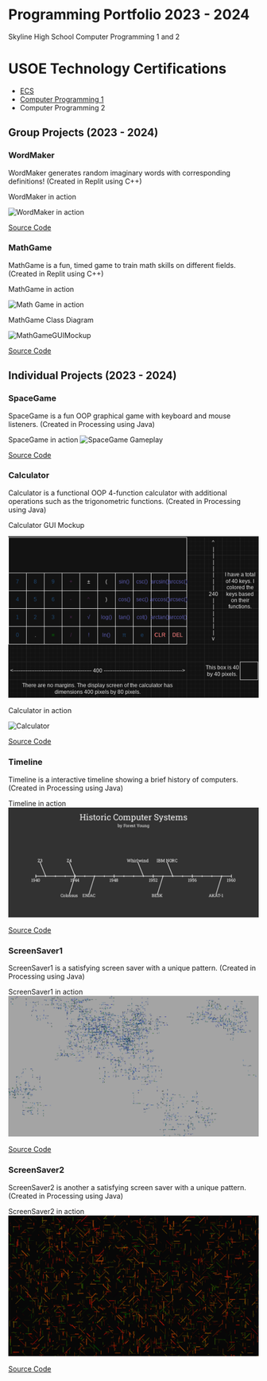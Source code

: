 # Programming Portfolio 2023 - 2024
Skyline High School Computer Programming 1 and 2

# USOE Technology Certifications
* [ECS](https://github.com/ForestNYoung/programming1portfolio/blob/main/images/ECSCertification.pdf)
* [Computer Programming 1](https://github.com/ForestNYoung/programming1portfolio/blob/main/images/ComputerProgramming1Certificate.pdf)
* Computer Programming 2

## Group Projects (2023 - 2024)

### WordMaker
WordMaker generates random imaginary words with corresponding definitions! (Created in Replit using C++)

WordMaker in action

![WordMaker in action](https://github.com/ForestNYoung/programming1portfolio/blob/main/images/WordMaker.png?raw=true)

[Source Code](https://replit.com/@9714599/WordMaker)

### MathGame
MathGame is a fun, timed game to train math skills on different fields. (Created in Replit using C++)

MathGame in action

![Math Game in action](https://github.com/ForestNYoung/programming1portfolio/blob/main/images/MathGame.png?raw=true)

MathGame Class Diagram

![MathGameGUIMockup](https://github.com/ForestNYoung/programming1portfolio/blob/main/images/MathGameClassDiagram.png?raw=true)

[Source Code](https://replit.com/@9714599/MathGame)

## Individual Projects (2023 - 2024)

### SpaceGame
SpaceGame is a fun OOP graphical game with keyboard and mouse listeners. (Created in Processing using Java)

SpaceGame in action
![SpaceGame Gameplay](https://github.com/ForestNYoung/programming1portfolio/blob/main/images/SpaceGame.png?raw=true)

[Source Code](https://github.com/ForestNYoung/programming1portfolio/raw/main/src/SpaceGame.zip)

### Calculator
Calculator is a functional OOP 4-function calculator with additional operations such as the trigonometric functions. (Created in Processing using Java)

Calculator GUI Mockup

![GUI Mockup](https://github.com/ForestNYoung/programming1portfolio/blob/main/images/CalculatorGUIMockup.png?raw=true)

Calculator in action 

![Calculator](https://github.com/ForestNYoung/programming1portfolio/blob/main/images/Calculator.png?raw=true)

[Source Code](https://github.com/ForestNYoung/programming1portfolio/raw/main/src/Calculator.zip)

### Timeline
Timeline is a interactive timeline showing a brief history of computers. (Created in Processing using Java)

Timeline in action
![Screen](https://github.com/ForestNYoung/programming1portfolio/blob/main/images/Timeline.png?raw=true)

[Source Code](https://github.com/ForestNYoung/programming1portfolio/raw/main/src/Timeline.zip)

### ScreenSaver1
ScreenSaver1 is a satisfying screen saver with a unique pattern. (Created in Processing using Java)

ScreenSaver1 in action
![Screen](https://github.com/ForestNYoung/programming1portfolio/blob/main/images/ScreenSaver1.png?raw=true)

[Source Code](https://github.com/ForestNYoung/programming1portfolio/raw/main/src/ScreenSaver.zip)

### ScreenSaver2
ScreenSaver2 is another a satisfying screen saver with a unique pattern. (Created in Processing using Java)

ScreenSaver2 in action
![Screen](https://github.com/ForestNYoung/programming1portfolio/blob/main/images/ScreenSaver2.png?raw=true)

[Source Code](https://github.com/ForestNYoung/programming1portfolio/raw/main/src/ScreenSaver2.zip)

